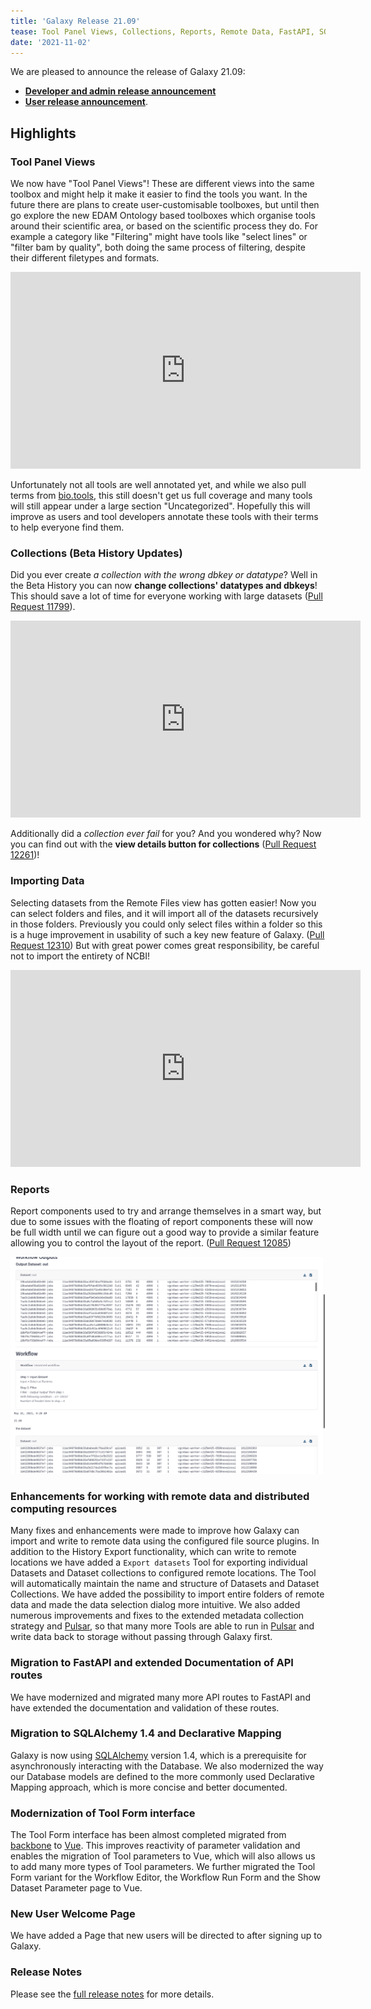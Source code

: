 ```yaml
---
title: 'Galaxy Release 21.09'
tease: Tool Panel Views, Collections, Reports, Remote Data, FastAPI, SQLAlchemy & much more!
date: '2021-11-02'
---
```


We are pleased to announce the release of Galaxy 21.09:

- **[Developer and admin release announcement](https://docs.galaxyproject.org/en/master/releases/21.09_announce.html)** 
- **[User release announcement](https://docs.galaxyproject.org/en/master/releases/21.09_announce_user.html)**.

## Highlights

### Tool Panel Views

We now have "Tool Panel Views"! These are different views into the same toolbox and might help it make it easier to find the tools you want. In the future there are plans to create user-customisable toolboxes, but until then go explore the new EDAM Ontology based toolboxes which organise tools around their scientific area, or based on the scientific process they do. For example a category like "Filtering" might have tools like "select lines" or "filter bam by quality", both doing the same process of filtering, despite their different filetypes and formats.

<iframe width="560" height="315" src="https://www.youtube-nocookie.com/embed/vCapB1xHjZg" frameborder="0" allow="accelerometer; autoplay; clipboard-write; encrypted-media; gyroscope; picture-in-picture" allowfullscreen></iframe>

Unfortunately not all tools are well annotated yet, and while we also pull terms from [bio.tools](https://bio.tools/), this still doesn't get us full coverage and many tools will still appear under a large section "Uncategorized". Hopefully this will improve as users and tool developers annotate these tools with their terms to help everyone find them.

### Collections (Beta History Updates)

Did you ever create *a collection with the wrong dbkey or datatype*? Well in the Beta History you can now **change collections' datatypes and dbkeys**! This should save a lot of time for everyone working with large datasets ([Pull Request 11799](https://github.com/galaxyproject/galaxy/pull/11799/)).

<iframe width="560" height="315" src="https://www.youtube-nocookie.com/embed/aPgMcTuzEJ4" frameborder="0" allow="accelerometer; autoplay; clipboard-write; encrypted-media; gyroscope; picture-in-picture" allowfullscreen></iframe>

Additionally did a *collection ever fail* for you? And you wondered why? Now you can find out with the **view details button for collections** ([Pull Request 12261](https://github.com/galaxyproject/galaxy/pull/12261))!

### Importing Data

Selecting datasets from the Remote Files view has gotten easier! Now you can select folders and files, and it will import all of the datasets recursively in those folders. Previously you could only select files within a folder so this is a huge improvement in usability of such a key new feature of Galaxy. ([Pull Request 12310](https://github.com/galaxyproject/galaxy/pull/12310)) But with great power comes great responsibility, be careful not to import the entirety of NCBI!

<iframe width="560" height="315" src="https://www.youtube-nocookie.com/embed/XcZgQbGojh8" frameborder="0" allow="accelerometer; autoplay; clipboard-write; encrypted-media; gyroscope; picture-in-picture" allowfullscreen></iframe>

### Reports

Report components used to try and arrange themselves in a smart way, but due to some issues with the floating of report components these will now be full width until we can figure out a good way to provide a similar feature allowing you to control the layout of the report. ([Pull Request 12085](https://github.com/galaxyproject/galaxy/pull/12085))

![A screenshot of the reports interface is shown, there are a number of 'report components' like table previews embedded and these are full width across the report.](images/21.09-reports.png)

### Enhancements for working with remote data and distributed computing resources

Many fixes and enhancements were made to improve how Galaxy can import and
write to remote data using the configured file source plugins.  In addition to
the History Export functionality, which can write to remote locations we have
added a ``Export datasets`` Tool for exporting individual Datasets and Dataset
collections to configured remote locations. The Tool will automatically
maintain the name and structure of Datasets and Dataset Collections.  We have
added the possibility to import entire folders of remote data and made the
data selection dialog more intuitive.  We also added numerous improvements and
fixes to the extended metadata collection strategy and [Pulsar](https://github.com/galaxyproject/pulsar),
so that many more Tools are able to run in [Pulsar](https://github.com/galaxyproject/pulsar)
and write data back to storage without passing through Galaxy first.

### Migration to FastAPI and extended Documentation of API routes

We have modernized and migrated many more API routes to FastAPI and have
extended the documentation and validation of these routes.

### Migration to SQLAlchemy 1.4 and Declarative Mapping

Galaxy is now using [SQLAlchemy](https://www.sqlalchemy.org/) version 1.4,
which is a prerequisite for asynchronously interacting with the Database.  We
also modernized the way our Database models are defined to the more commonly
used Declarative Mapping approach, which is more concise and better
documented.

### Modernization of Tool Form interface

The Tool Form interface has been almost completed migrated from
[backbone](https://backbonejs.org) to [Vue](https://vuejs.org/).
This improves reactivity of parameter validation and enables the migration of
Tool parameters to Vue, which will also allows us to add many more types of
Tool parameters. We further migrated the Tool Form variant for the Workflow
Editor, the Workflow Run Form and the Show Dataset Parameter page to Vue.

### New User Welcome Page

We have added a Page that new users will be directed to after signing up to Galaxy.

### Release Notes

Please see the [full release notes](https://docs.galaxyproject.org/en/latest/releases/21.09_announce.html) for more
details.
